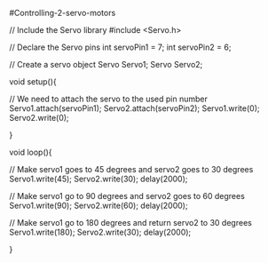#Controlling-2-servo-motors

// Include the Servo library 
#include <Servo.h> 

// Declare the Servo pins 
int servoPin1 = 7; 
int servoPin2 = 6; 

// Create a servo object 
Servo Servo1; 
Servo Servo2; 

void setup(){

   // We need to attach the servo to the used pin number 
   Servo1.attach(servoPin1);
   Servo2.attach(servoPin2);
   Servo1.write(0);
   Servo2.write(0);  
   
}

void loop(){ 

   // Make servo1 goes to 45 degrees and servo2 goes to 30 degrees
   Servo1.write(45);
   Servo2.write(30); 
   delay(2000); 
   
   // Make servo1 go to 90 degrees and servo2 goes to 60 degrees
   Servo1.write(90);
   Servo2.write(60); 
   delay(2000); 
   
   // Make servo1 go to 180 degrees and return servo2 to 30 degrees
   Servo1.write(180); 
   Servo2.write(30);
   delay(2000); 
   
}
